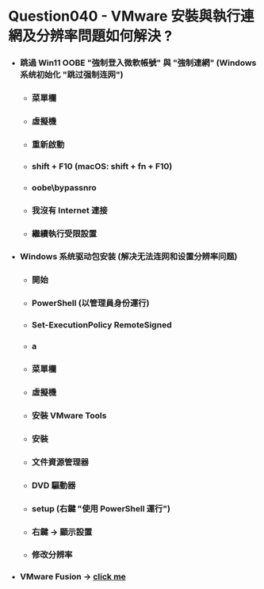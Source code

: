 Question040 - VMware 安裝與執行連網及分辨率問題如何解決 ?
=====
* ### 跳過 Win11 OOBE "強制登入微軟帳號" 與 "強制連網" (Windows 系统初始化 "跳过强制连网")
    * ### 菜單欄
    * ### 虛擬機
    * ### 重新啟動
    * ### shift + F10 (macOS: shift + fn + F10)
    * ### oobe\bypassnro
    * ### 我沒有 Internet 連接
    * ### 繼續執行受限設置
* ### Windows 系统驱动包安装 (解决无法连网和设置分辨率问题)
    * ### 開始
    * ### PowerShell (以管理員身份運行)
    * ### Set-ExecutionPolicy RemoteSigned
    * ### a
    * ### 菜單欄
    * ### 虛擬機
    * ### 安裝 VMware Tools
    * ### 安裝
    * ### 文件資源管理器
    * ### DVD 驅動器
    * ### setup (右鍵 "使用 PowerShell 運行")
    * ### 右鍵 -> 顯示設置
    * ### 修改分辨率
* ### VMware Fusion -> [click me](https://www.youtube.com/watch?v=QTs9sHN6W5A)
<br />
